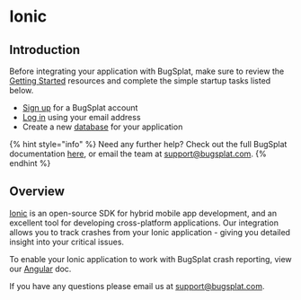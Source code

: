 # Ionic

## Introduction

Before integrating your application with BugSplat, make sure to review the [Getting Started](https://www.bugsplat.com/resources/bugsplat-101/) resources and complete the simple startup tasks listed below.

* [Sign up](https://app.bugsplat.com/v2/sign-up) for a BugSplat account
* [Log in](https://app.bugsplat.com/auth0/login) using your email address
* Create a new [database](https://app.bugsplat.com/v2/company) for your application

{% hint style="info" %}
Need any further help? Check out the full BugSplat documentation [here](../../../../), or email the team at [support@bugsplat.com](mailto:support@bugsplat.com).
{% endhint %}

## Overview

[Ionic](https://ionicframework.com/) is an open-source SDK for hybrid mobile app development, and an excellent tool for developing cross-platform applications. Our integration allows you to track crashes from your Ionic application - giving you detailed insight into your critical issues.

To enable your Ionic application to work with BugSplat crash reporting, view our [Angular](../web/angular.md) doc.

If you have any questions please email us at [support@bugsplat.com](mailto:support@bugsplat.com).

